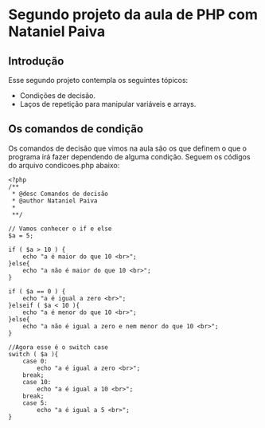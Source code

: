 Segundo projeto da aula de PHP com Nataniel Paiva
=======================

Introdução
------------

Esse segundo projeto contempla os seguintes tópicos:

* Condições de decisão.
* Laços de repetição para manipular variáveis e arrays.



Os comandos de condição
------------------------

Os comandos de decisão que vimos na aula são os que definem o que o programa irá fazer dependendo de alguma condição.
Seguem os códigos do arquivo condicoes.php abaixo:

	<?php
	/**
	 * @desc Comandos de decisão
	 * @author Nataniel Paiva
	 * 
	 **/
	
	// Vamos conhecer o if e else
	$a = 5;
	
	if ( $a > 10 ) {
		echo "a é maior do que 10 <br>";
	}else{
		echo "a não é maior do que 10 <br>";
	}
	
	if ( $a == 0 ) {
		echo "a é igual a zero <br>";
	}elseif ( $a < 10 ){
		echo "a é menor do que 10 <br>";
	}else{
		echo "a não é igual a zero e nem menor do que 10 <br>";
	}
	
	//Agora esse é o switch case
	switch ( $a ){
		case 0:
			echo "a é igual a zero <br>";
		break;
		case 10:
			echo "a é igual a 10 <br>";
		break;
		case 5:
			echo "a é igual a 5 <br>";		
	}
